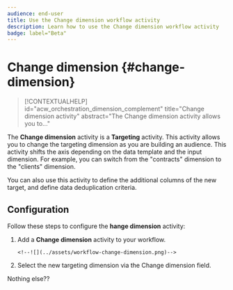 ```yaml
---
audience: end-user
title: Use the Change dimension workflow activity
description: Learn how to use the Change dimension workflow activity
badge: label="Beta" 
---
```


# Change dimension {#change-dimension}

>[!CONTEXTUALHELP]
>id="acw_orchestration_dimension_complement"
>title="Change dimension activity"
>abstract="The Change dimension activity allows you to..."

The **Change dimension** activity is a **Targeting** activity. This activity allows you to change the targeting dimension as you are building an audience. This activity shifts the axis depending on the data template and the input dimension. For example, you can switch from the "contracts" dimension to the "clients" dimension.

You can also use this activity to define the additional columns of the new target, and define data deduplication criteria.

## Configuration

Follow these steps to configure the **hange dimension** activity:

1. Add a **Change dimension** activity to your workflow.

       <!--![](../assets/workflow-change-dimension.png)-->

1. Select the new targeting dimension via the Change dimension field.

Nothing else??